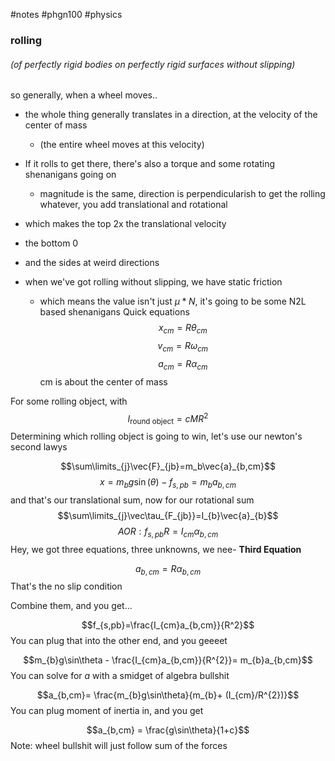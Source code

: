 #notes #phgn100 #physics

### rolling
###### (of perfectly rigid bodies on perfectly rigid surfaces without slipping)

so generally, when a wheel moves..
- the whole thing generally translates in a direction, at the velocity of the center of mass 
	- (the entire wheel moves at this velocity)
- If it rolls to get there, there's also a torque and some rotating shenanigans going on
	- magnitude is the same, direction is perpendicularish
to get the rolling whatever, you add translational and rotational
- which makes the top 2x the translational velocity
- the bottom 0
- and the sides at weird directions

- when we've got rolling without slipping, we have static friction
	- which means the value isn't just $\mu*N,$ it's going to be some N2L based shenanigans
Quick equations
$$x_{cm}= R\theta_{cm}$$
$$v_{cm}= R\omega_{cm}$$
$$a_{cm}= R\alpha_{cm}$$
cm is about the center of mass



For some rolling object, with $$I_{\text{round object}}=c MR^{2}$$
Determining which rolling object is going to win, let's use our newton's second lawys

$$\sum\limits_{j}\vec{F}_{jb}=m_b\vec{a}_{b,cm}$$
$$x= m_{b}g\sin(\theta)-f_{s,pb}=m_{b}a_{b,cm}$$
and that's our translational sum, now for our rotational sum
$$\sum\limits_{j}\vec\tau_{F_{jb}}=I_{b}\vec{a}_{b}$$
$$AOR: f_{s,pb}R=I_{cm}\alpha _{b,cm}$$
Hey, we got three equations, three unknowns, we nee- **Third Equation**

$$a_{b,cm}=R\alpha_{b,cm}$$
That's the no slip condition

Combine them, and you get...

$$f_{s,pb}=\frac{I_{cm}a_{b,cm}}{R^2}$$
You can plug that into the other end, and you geeeet

$$m_{b}g\sin\theta - \frac{I_{cm}a_{b,cm}}{R^{2}}= m_{b}a_{b,cm}$$
You can solve for $a$ with a smidget of algebra bullshit

$$a_{b,cm}= \frac{m_{b}g\sin\theta}{m_{b}+ (I_{cm}/R^{2})}$$
You can plug moment of inertia in, and you get

$$a_{b,cm} = \frac{g\sin\theta}{1+c}$$
Note: wheel bullshit will just follow sum of the forces

